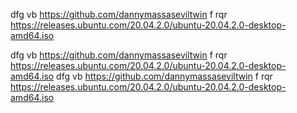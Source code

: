 dfg vb https://github.com/dannymassaseviltwin f  rqr 
https://releases.ubuntu.com/20.04.2.0/ubuntu-20.04.2.0-desktop-amd64.iso

dfg vb https://github.com/dannymassaseviltwin f  rqr
https://releases.ubuntu.com/20.04.2.0/ubuntu-20.04.2.0-desktop-amd64.iso
dfg vb https://github.com/dannymassaseviltwin f  rqr
https://releases.ubuntu.com/20.04.2.0/ubuntu-20.04.2.0-desktop-amd64.iso